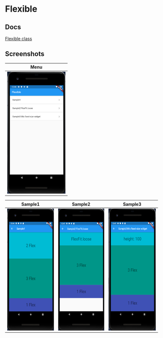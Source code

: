 # Flexible

## Docs

[Flexible class](https://api.flutter.dev/flutter/widgets/Flexible-class.html)

## Screenshots

|Menu|
|:-:|
|<img src="./screenshots/Menu.png" height="400" alt="Screenshot"/>|

|Sample1|Sample2|Sample3|
|:-:|:-:|:-:|
|<img src="./screenshots/Sample1.png" height="400" alt="Screenshot"/>|<img src="./screenshots/Sample2.png" height="400" alt="Screenshot"/>|<img src="./screenshots/Sample3.png" height="400" alt="Screenshot"/>|
